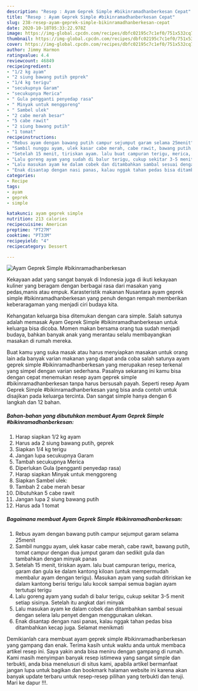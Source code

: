 ```yaml
---
description: "Resep : Ayam Geprek Simple #bikinramadhanberkesan Cepat"
title: "Resep : Ayam Geprek Simple #bikinramadhanberkesan Cepat"
slug: 238-resep-ayam-geprek-simple-bikinramadhanberkesan-cepat
date: 2020-10-18T05:33:22.978Z
image: https://img-global.cpcdn.com/recipes/dbfc02195c7c1ef0/751x532cq70/ayam-geprek-simple-bikinramadhanberkesan-foto-resep-utama.jpg
thumbnail: https://img-global.cpcdn.com/recipes/dbfc02195c7c1ef0/751x532cq70/ayam-geprek-simple-bikinramadhanberkesan-foto-resep-utama.jpg
cover: https://img-global.cpcdn.com/recipes/dbfc02195c7c1ef0/751x532cq70/ayam-geprek-simple-bikinramadhanberkesan-foto-resep-utama.jpg
author: Jimmy Harmon
ratingvalue: 4.4
reviewcount: 46849
recipeingredient:
- "1/2 kg ayam"
- "2 siung bawang putih geprek"
- "1/4 kg terigu"
- "secukupnya Garam"
- "secukupnya Merica"
- " Gula pengganti penyedap rasa"
- " Minyak untuk menggoreng"
- " Sambel ulek"
- "2 cabe merah besar"
- "5 cabe rawit"
- "2 siung bawang putih"
- "1 tomat"
recipeinstructions:
- "Rebus ayam dengan bawang putih campur sejumput garam selama 25menit"
- "Sambil nunggu ayam, ulek kasar cabe merah, cabe rawit, bawang putih, tomat campur dengan dua jumput garam dan sedikit gula dan tambahkan dengan minyak panas"
- "Setelah 15 menit, tiriskan ayam. lalu buat campuran terigu, merica, garam dan gula ke dalam kantong kiloan (untuk mempermudah membalur ayam dengan terigu). Masukan ayam yang sudah ditiriskan ke dalam kantong berisi terigu lalu kocok sampai semua bagian ayam tertutupi terigu"
- "Lalu goreng ayam yang sudah di balur terigu, cukup sekitar 3-5 menit setiap sisinya. Setelah itu angkat dari minyak"
- "Lalu masukan ayam ke dalam cobek dan ditambahkan sambal sesuai dengan selera lalu penyet dengan menggunakan ulekan."
- "Enak disantap dengan nasi panas, kalau nggak tahan pedas bisa ditambahkan kecap juga. Selamat menikmati"
categories:
- Recipe
tags:
- ayam
- geprek
- simple

katakunci: ayam geprek simple 
nutrition: 213 calories
recipecuisine: American
preptime: "PT27M"
cooktime: "PT33M"
recipeyield: "4"
recipecategory: Dessert

---
```



![Ayam Geprek Simple #bikinramadhanberkesan](https://img-global.cpcdn.com/recipes/dbfc02195c7c1ef0/751x532cq70/ayam-geprek-simple-bikinramadhanberkesan-foto-resep-utama.jpg)

Kekayaan adat yang sangat banyak di Indonesia juga di ikuti kekayaan kuliner yang beragam dengan berbagai rasa dari masakan yang pedas,manis atau empuk. Karasteristik makanan Nusantara ayam geprek simple #bikinramadhanberkesan yang penuh dengan rempah memberikan keberaragaman yang menjadi ciri budaya kita.


Kehangatan keluarga bisa ditemukan dengan cara simple. Salah satunya adalah memasak Ayam Geprek Simple #bikinramadhanberkesan untuk keluarga bisa dicoba. Momen makan bersama orang tua sudah menjadi budaya, bahkan banyak anak yang merantau selalu membayangkan masakan di rumah mereka.



Buat kamu yang suka masak atau harus menyiapkan masakan untuk orang lain ada banyak varian makanan yang dapat anda coba salah satunya ayam geprek simple #bikinramadhanberkesan yang merupakan resep terkenal yang simpel dengan varian sederhana. Pasalnya sekarang ini kamu bisa dengan cepat menemukan resep ayam geprek simple #bikinramadhanberkesan tanpa harus bersusah payah.
Seperti resep Ayam Geprek Simple #bikinramadhanberkesan yang bisa anda contoh untuk disajikan pada keluarga tercinta. Dan sangat simple hanya dengan 6 langkah dan 12 bahan.


<!--inarticleads1-->

##### Bahan-bahan yang dibutuhkan membuat Ayam Geprek Simple #bikinramadhanberkesan:

1. Harap siapkan 1/2 kg ayam
1. Harus ada 2 siung bawang putih, geprek
1. Siapkan 1/4 kg terigu
1. Jangan lupa secukupnya Garam
1. Tambah secukupnya Merica
1. Diperlukan  Gula (pengganti penyedap rasa)
1. Harap siapkan  Minyak untuk menggoreng
1. Siapkan  Sambel ulek:
1. Tambah 2 cabe merah besar
1. Dibutuhkan 5 cabe rawit
1. Jangan lupa 2 siung bawang putih
1. Harus ada 1 tomat




<!--inarticleads2-->

##### Bagaimana membuat  Ayam Geprek Simple #bikinramadhanberkesan:

1. Rebus ayam dengan bawang putih campur sejumput garam selama 25menit
1. Sambil nunggu ayam, ulek kasar cabe merah, cabe rawit, bawang putih, tomat campur dengan dua jumput garam dan sedikit gula dan tambahkan dengan minyak panas
1. Setelah 15 menit, tiriskan ayam. lalu buat campuran terigu, merica, garam dan gula ke dalam kantong kiloan (untuk mempermudah membalur ayam dengan terigu). Masukan ayam yang sudah ditiriskan ke dalam kantong berisi terigu lalu kocok sampai semua bagian ayam tertutupi terigu
1. Lalu goreng ayam yang sudah di balur terigu, cukup sekitar 3-5 menit setiap sisinya. Setelah itu angkat dari minyak
1. Lalu masukan ayam ke dalam cobek dan ditambahkan sambal sesuai dengan selera lalu penyet dengan menggunakan ulekan.
1. Enak disantap dengan nasi panas, kalau nggak tahan pedas bisa ditambahkan kecap juga. Selamat menikmati




Demikianlah cara membuat ayam geprek simple #bikinramadhanberkesan yang gampang dan enak. Terima kasih untuk waktu anda untuk membaca artikel resep ini. Saya yakin anda bisa meniru dengan gampang di rumah. Kami masih menyimpan banyak resep istimewa yang sangat simple dan terbukti, anda bisa menelusuri di situs kami, apabila artikel bermanfaat jangan lupa untuk bagikan dan bookmark halaman website ini karena akan banyak update terbaru untuk resep-resep pilihan yang terbukti dan teruji. Mari ke dapur !!!. 
